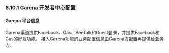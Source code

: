 ### 6.10.1 Garena 开发者中心配置

#### Garena 平台信息

Garena渠道提供Facebook、Gas、BeeTalk和Guest登录，并提供Facebook和Gas的好友功能。
接入Garena功能的业务配置信息由Garena方配置再提供给业务方。